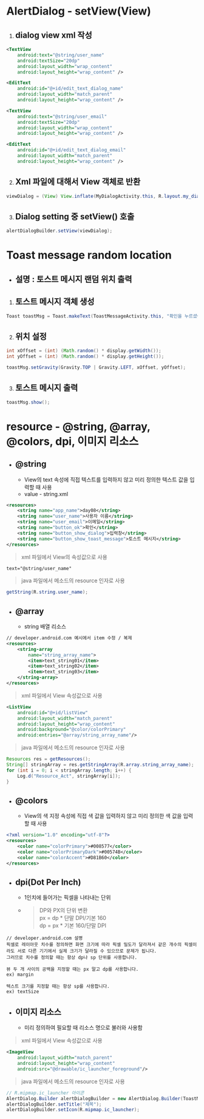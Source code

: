 # AlertDialog - setView(View)
1. ## dialog view xml 작성
```xml
<TextView
    android:text="@string/user_name"
    android:textSize="20dp"
    android:layout_width="wrap_content"
    android:layout_height="wrap_content" />

<EditText
    android:id="@+id/edit_text_dialog_name"
    android:layout_width="match_parent"
    android:layout_height="wrap_content" />

<TextView
    android:text="@string/user_email"
    android:textSize="20dp"
    android:layout_width="wrap_content"
    android:layout_height="wrap_content" />

<EditText
    android:id="@+id/edit_text_dialog_email"
    android:layout_width="match_parent"
    android:layout_height="wrap_content" />
```
2. ## Xml 파일에 대해서 View 객체로 반환
```java
viewDialog = (View) View.inflate(MyDialogActivity.this, R.layout.my_dialog, null);
```
3. ## Dialog setting 중 setView() 호출
```java
alertDialogBuilder.setView(viewDialog);
```
# Toast message random location
* ## 설명 : 토스트 메시지 랜덤 위치 출력
1. ## 토스트 메시지 객체 생성
```java
Toast toastMsg = Toast.makeText(ToastMessageActivity.this, "확인을 누르셨어요.", Toast.LENGTH_SHORT);
```
2. ## 위치 설정
```java
int xOffset = (int) (Math.random() * display.getWidth());
int yOffset = (int) (Math.random() * display.getHeight());

toastMsg.setGravity(Gravity.TOP | Gravity.LEFT, xOffset, yOffset);
```
3. ## 토스트 메시지 출력
```java
toastMsg.show();
```
# resource - @string, @array, @colors, dpi, 이미지 리소스
* ## @string
  * View의 text 속성에 직접 텍스트를 입력하지 않고 미리 정의한 텍스트 값을 입력할 때 사용
  * value - string.xml
```xml
<resources>
    <string name="app_name">day08</string>
    <string name="user_name">사용자 이름</string>
    <string name="user_email">이메일</string>
    <string name="button_ok">확인</string>
    <string name="button_show_dialog">입력창</string>
    <string name="button_show_toast_message">토스트 메시지</string>
</resources>
```
> xml 파일에서 View의 속성값으로 사용
```xml
text="@string/user_name"
```
> java 파일에서 메소드의 resource 인자로 사용
```java
getString(R.string.user_name);
```
* ## @array
  * string 배열 리소스
```xml
// developer.android.com 예시에서 item 수정 / 복제
<resources>
    <string-array
        name="string_array_name">
        <item>text_string01</item>
        <item>text_string02</item>
        <item>text_string03</item>
    </string-array>
</resources>
```
> xml 파일에서 View 속성값으로 사용
```xml
<ListView
    android:id="@+id/listView"
    android:layout_width="match_parent"
    android:layout_height="wrap_content"
    android:background="@color/colorPrimary"
    android:entries="@array/string_array_name"/>
```
> java 파일에서 메소드의 resource 인자로 사용
```java
Resources res = getResources();
String[] stringArray = res.getStringArray(R.array.string_array_name);
for (int i = 0; i < stringArray.length; i++) {
    Log.d("Resource_Act", stringArray[i]);
}
```
* ## @colors
  * View의 색 지정 속성에 직접 색 값을 입력하지 않고 미리 정의한 색 값을 입력할 때 사용
```xml
<?xml version="1.0" encoding="utf-8"?>
<resources>
    <color name="colorPrimary">#008577</color>
    <color name="colorPrimaryDark">#00574B</color>
    <color name="colorAccent">#D81B60</color>
</resources>
```
* ## dpi(Dot Per Inch)
  * 1인치에 들어가는 픽셀을 나타내는 단위
  * > DP와 PX의 단위 변환  
	> px = dp * 단말 DPI/기본 160  
	> dp = px * 기본 160/단말 DPI
```
// developer.android.com 설명
픽셀로 레이아웃 치수를 정의하면 화면 크기에 따라 픽셀 밀도가 달라져서 같은 개수의 픽셀이라도 서로 다른 기기에서 실제 크기가 달라질 수 있으므로 문제가 됩니다. 
그러므로 치수를 정의할 때는 항상 dp나 sp 단위를 사용합니다.

뷰 두 개 사이의 공백을 지정할 때는 px 말고 dp를 사용합니다.
ex) margin

텍스트 크기를 지정할 때는 항상 sp를 사용합니다.
ex) textSize
```
* ## 이미지 리소스
  * 미리 정의하여 필요할 때 리소스 명으로 불러와 사용함
> xml 파일에서 View 속성값으로 사용
```xml
<ImageView
    android:layout_width="match_parent"
    android:layout_height="wrap_content"
    android:src="@drawable/ic_launcher_foreground"/>
```
> java 파일에서 메소드의 resource 인자로 사용
```java
// R.mipmap.ic_launcher 아이콘
AlertDialog.Builder alertDialogBuilder = new AlertDialog.Builder(ToastMessageActivity.this);
alertDialogBuilder.setTitle("제목");
alertDialogBuilder.setIcon(R.mipmap.ic_launcher);
```